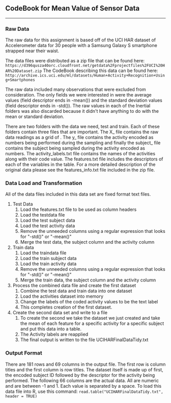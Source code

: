 ## CodeBook for Mean Value of Sensor Data ##
----
### Raw Data ###
The raw data for this assignment is based off of the UCI HAR dataset of Accelerometer data for 30 people with a Samsung Galaxy S smartphone strapped near their waist.

The data files were distributed as a zip file that can be found here:
``` https://d396qusza40orc.cloudfront.net/getdata%2Fprojectfiles%2FUCI%20HAR%20Dataset.zip ```
The CodeBook describing this data can be found here:
``` http://archive.ics.uci.edu/ml/datasets/Human+Activity+Recognition+Using+Smartphones ```

The raw data included many observations that were excluded from consideration.  The only fields we were interested in were the average values (field descriptor ends in -mean()) and the standard deviation values (field descriptor ends in -std()).  The raw values in each of the Inertial folders was also discarded because it didn't have anything to do with the mean or standard deviation.

There are two folders with the data we need, test and train.  Each of these folders contain three files that are important.  The X_ file contains the raw data readings as a grid of .  The y_ file contains the activity encoded as numbers being performed during the sampling and finally the subject_ file contains the subject being sampled during the activity encoded as numbers.  The activity_labels.txt file contains the names of the activities along with their code value.  The features.txt file includes the descriptors of each of the variables in the table.  For a more detailed description of the original data please see the features_info.txt file included in the zip file.

### Data Load and Transformation ### 
All of the data files included in this data set are fixed format text files.
1. Test Data
    1. Load the features.txt file to be used as column headers
    1. Load the testdata file
    1. Load the test subject data
    1. Load the test activity data
    1. Remove the unneeded columns using a regular expression that looks for "-std()" or "-mean()"
    1. Merge the test data, the subject column and the activity column
1. Train data
    1. Load the traindata file
    1. Load the train subject data
    1. Load the train activity data
    1. Remove the unneeded columns using a regular expression that looks for "-std()" or "-mean()"
    1. Merge the train data, the subject column and the activity column
1. Process the combined data file and create the first dataset
    1. Combine the test data and train data into one dataset
    1. Load the activities dataset into memory
    1. Change the labels of the coded activity values to be the text label
    1. This completes creation of the first dataset.
1. Create the second data set and write to a file
    1. To create the second we take the dataset we just created and take the mean of each feature for a specific activity for a specific subject and put this data into a table.
    1. The Activity labels are reapplied
    1. The final output is written to the file UCIHARFinalDataTidy.txt

### Output Format ### 
There are 181 rows and 69 columns in the output file.  The first row is column titles and the first column is row titles.  The dataset itself is made up of first, the encoded subject ID followed by the descriptor for the activity being performed.  The following 66 columns are the actual data.  All are numeric and are between -1 and 1.  Each value is separated by a space.  To load this data file into R, use this command: ```read.table("UCIHARFinalDataTidy.txt", header = TRUE)```
